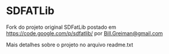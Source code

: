 SDFATLib
========

Fork do projeto original SDFatLib postado em 
https://code.google.com/p/sdfatlib/ por Bill.Greiman@gmail.com

Mais detalhes sobre o projeto no arquivo readme.txt
